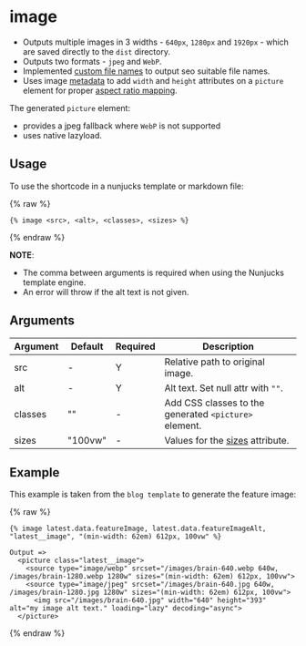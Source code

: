 # image

- Outputs multiple images in 3 widths - `640px`, `1280px` and `1920px` - which are saved directly to the `dist` directory.
- Outputs two formats - `jpeg` and `WebP`.
- Implemented [custom file names](https://www.11ty.dev/docs/plugins/image/#custom-filenames-new-in-image-0.4.0) to output seo suitable file names.
- Uses image [metadata](https://www.11ty.dev/docs/plugins/image/#sample-return-object) to add `width` and `height` attributes on a `picture` element for proper [aspect ratio mapping](https://developer.mozilla.org/en-US/docs/Web/Media/images/aspect_ratio_mapping).

The generated `picture` element:

- provides a jpeg fallback where `WebP` is not supported
- uses native lazyload.

## Usage

To use the shortcode in a nunjucks template or markdown file:

{% raw %}

```
{% image <src>, <alt>, <classes>, <sizes> %}
```

{% endraw %}

**NOTE**:

- The comma between arguments is required when using the Nunjucks template engine.
- An error will throw if the alt text is not given.

## Arguments

| Argument | Default | Required | Description                                                                                                                                                            |
| -------- | ------- | -------- | ---------------------------------------------------------------------------------------------------------------------------------------------------------------------- |
| src      | -       | Y        | Relative path to original image.                                                                                                                                       |
| alt      | -       | Y        | Alt text. Set null attr with `""`.                                                                                                                                     |
| classes  | ""      | -        | Add CSS classes to the generated `<picture>` element.                                                                                                                  |
| sizes    | "100vw" | -        | Values for the [sizes](https://developer.mozilla.org/en-US/docs/Learn/HTML/Multimedia_and_embedding/Responsive_images#resolution_switching_different_sizes) attribute. |

## Example

This example is taken from the `blog template` to generate the feature image:

{% raw %}

```
{% image latest.data.featureImage, latest.data.featureImageAlt, "latest__image", "(min-width: 62em) 612px, 100vw" %}

Output =>
  <picture class="latest__image">
    <source type="image/webp" srcset="/images/brain-640.webp 640w, /images/brain-1280.webp 1280w" sizes="(min-width: 62em) 612px, 100vw">
    <source type="image/jpeg" srcset="/images/brain-640.jpg 640w, /images/brain-1280.jpg 1280w" sizes="(min-width: 62em) 612px, 100vw">
      <img src="/images/brain-640.jpg" width="640" height="393" alt="my image alt text." loading="lazy" decoding="async">
  </picture>
```

{% endraw %}
